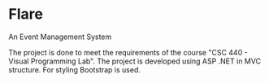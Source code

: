 # Flare
An Event Management System

The project is done to meet the requirements of the course "CSC 440 - Visual Programming Lab". The project is developed using ASP .NET in MVC structure. For styling Bootstrap is used.
